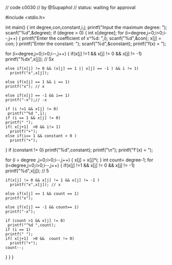 // code c0030
// by @Supaphol
// status: waiting for approval

#include <stdio.h>

int main()
{
  int degree,con,constant,i,j;
  printf("Input the maximum degree: ");
  scanf("%d",&degree);
  if (degree > 0)
  {
  int x[degree];
  for (i=degree,j=0;i>0;i--,j++)
  {
    printf("Enter the coefficient of x^%d: ",i);
    scanf("%d",&con);
    x[j] = con;
  }
  printf("Enter the constant: ");
  scanf("%d",&constant);
  printf("f(x) = ");
  
  for (i=degree,j=0;i>0;i--,j++)
   {
    if(x[j] !=1 && x[j] != 0 && x[j] != -1)
    printf("%dx",x[j]); // 5x
    
    else if(x[j] != 0 && (x[j] == 1 || x[j] == -1 ) && i != 1)
      printf("x",x[j]);
      
    else if(x[j] == 1 && i == 1)
    printf("x"); // x
    
    else if(x[j] == -1 && i== 1)
    printf("-x");// -x
    
    if (i !=1 && x[j] != 0)
     printf("^%d ",i);
    if (i == 1 && x[j] != 0)
    printf(" ");
    if( x[j+1]  >0 && i!= 1)
      printf("+");
    else if(i== 1 && constant > 0 )
      printf("+");

   }
   if (constant != 0)
   printf("%d",constant);
  printf("\n");
printf("f'(x) = ");
   
  for (i = degree ,j=0;i>0;i--,j++)
  {
    x[j] = x[j]*i;
  }
  int count= degree-1;
  for (i=degree,j=0;i>0;i--,j++)
   {
    if(x[j] !=1 && x[j] != 0 && x[j] != -1)
    printf("%d",x[j]); // 5
    
    if(x[j] != 0 && x[j] != 1 && x[j] != -1 )
      printf("x",x[j]); // x
      
    else if(x[j] == 1 && count == 1)
    printf("x");
    
    else if(x[j] == -1 && count== 1)
    printf("-x");
    
    if (count >1 && x[j] != 0)
     printf("^%d ",count);
    if (i == 1)
    printf(" ");
    if( x[j+1]  >0 &&  count != 0)
      printf("+");
    count--;
   }
  }
}
